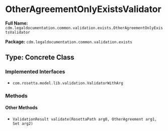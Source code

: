 # OtherAgreementOnlyExistsValidator

**Full Name:** `cdm.legaldocumentation.common.validation.exists.OtherAgreementOnlyExistsValidator`

**Package:** `cdm.legaldocumentation.common.validation.exists`

## Type: Concrete Class

### Implemented Interfaces

- `com.rosetta.model.lib.validation.ValidatorWithArg`

### Methods

#### Other Methods

- `ValidationResult validate(RosettaPath arg0, OtherAgreement arg1, Set arg2)`

